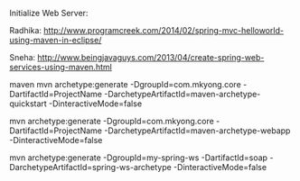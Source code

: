 Initialize Web Server:

Radhika:
http://www.programcreek.com/2014/02/spring-mvc-helloworld-using-maven-in-eclipse/



Sneha:
http://www.beingjavaguys.com/2013/04/create-spring-web-services-using-maven.html


maven
mvn archetype:generate -DgroupId=com.mkyong.core -DartifactId=ProjectName -DarchetypeArtifactId=maven-archetype-quickstart -DinteractiveMode=false

mvn archetype:generate -DgroupId=com.mkyong.core -DartifactId=ProjectName -DarchetypeArtifactId=maven-archetype-webapp -DinteractiveMode=false


mvn archetype:generate -DgroupId=my-spring-ws -DartifactId=soap -DarchetypeArtifactId=spring-ws-archetype -DinteractiveMode=false